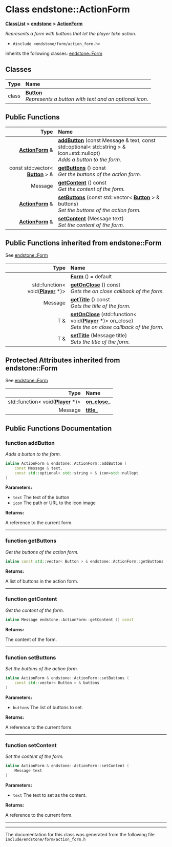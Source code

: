 

# Class endstone::ActionForm



[**ClassList**](annotated.md) **>** [**endstone**](namespaceendstone.md) **>** [**ActionForm**](classendstone_1_1ActionForm.md)



_Represents a form with buttons that let the player take action._ 

* `#include <endstone/form/action_form.h>`



Inherits the following classes: [endstone::Form](classendstone_1_1Form.md)












## Classes

| Type | Name |
| ---: | :--- |
| class | [**Button**](classendstone_1_1ActionForm_1_1Button.md) <br>_Represents a button with text and an optional icon._  |










































## Public Functions

| Type | Name |
| ---: | :--- |
|  [**ActionForm**](classendstone_1_1ActionForm.md) & | [**addButton**](#function-addbutton) (const Message & text, const std::optional&lt; std::string &gt; & icon=std::nullopt) <br>_Adds a button to the form._  |
|  const std::vector&lt; [**Button**](classendstone_1_1ActionForm_1_1Button.md) &gt; & | [**getButtons**](#function-getbuttons) () const<br>_Get the buttons of the action form._  |
|  Message | [**getContent**](#function-getcontent) () const<br>_Get the content of the form._  |
|  [**ActionForm**](classendstone_1_1ActionForm.md) & | [**setButtons**](#function-setbuttons) (const std::vector&lt; [**Button**](classendstone_1_1ActionForm_1_1Button.md) &gt; & buttons) <br>_Set the buttons of the action form._  |
|  [**ActionForm**](classendstone_1_1ActionForm.md) & | [**setContent**](#function-setcontent) (Message text) <br>_Set the content of the form._  |


## Public Functions inherited from endstone::Form

See [endstone::Form](classendstone_1_1Form.md)

| Type | Name |
| ---: | :--- |
|   | [**Form**](classendstone_1_1Form.md#function-form) () = default<br> |
|  std::function&lt; void([**Player**](classendstone_1_1Player.md) \*)&gt; | [**getOnClose**](classendstone_1_1Form.md#function-getonclose) () const<br>_Gets the on close callback of the form._  |
|  Message | [**getTitle**](classendstone_1_1Form.md#function-gettitle) () const<br>_Gets the title of the form._  |
|  T & | [**setOnClose**](classendstone_1_1Form.md#function-setonclose) (std::function&lt; void([**Player**](classendstone_1_1Player.md) \*)&gt; on\_close) <br>_Sets the on close callback of the form._  |
|  T & | [**setTitle**](classendstone_1_1Form.md#function-settitle) (Message title) <br>_Sets the title of the form._  |
















## Protected Attributes inherited from endstone::Form

See [endstone::Form](classendstone_1_1Form.md)

| Type | Name |
| ---: | :--- |
|  std::function&lt; void([**Player**](classendstone_1_1Player.md) \*)&gt; | [**on\_close\_**](classendstone_1_1Form.md#variable-on_close_)  <br> |
|  Message | [**title\_**](classendstone_1_1Form.md#variable-title_)  <br> |






































## Public Functions Documentation




### function addButton 

_Adds a button to the form._ 
```C++
inline ActionForm & endstone::ActionForm::addButton (
    const Message & text,
    const std::optional< std::string > & icon=std::nullopt
) 
```





**Parameters:**


* `text` The text of the button 
* `icon` The path or URL to the icon image 



**Returns:**

A reference to the current form. 





        

<hr>



### function getButtons 

_Get the buttons of the action form._ 
```C++
inline const std::vector< Button > & endstone::ActionForm::getButtons () const
```





**Returns:**

A list of buttons in the action form. 





        

<hr>



### function getContent 

_Get the content of the form._ 
```C++
inline Message endstone::ActionForm::getContent () const
```





**Returns:**

The content of the form. 





        

<hr>



### function setButtons 

_Set the buttons of the action form._ 
```C++
inline ActionForm & endstone::ActionForm::setButtons (
    const std::vector< Button > & buttons
) 
```





**Parameters:**


* `buttons` The list of buttons to set. 



**Returns:**

A reference to the current form. 





        

<hr>



### function setContent 

_Set the content of the form._ 
```C++
inline ActionForm & endstone::ActionForm::setContent (
    Message text
) 
```





**Parameters:**


* `text` The text to set as the content. 



**Returns:**

A reference to the current form. 





        

<hr>

------------------------------
The documentation for this class was generated from the following file `include/endstone/form/action_form.h`

